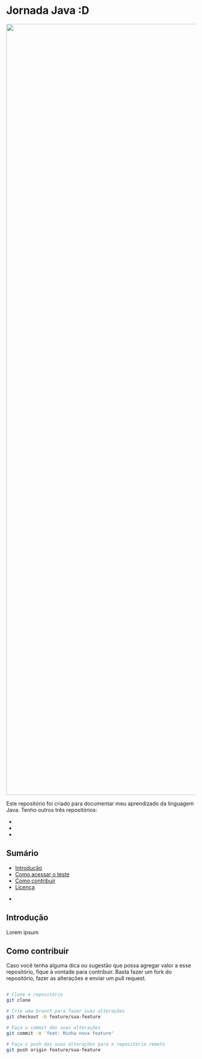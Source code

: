 # Jornada Java :D 

<p align="center">
  <img src="./downloads/1_KHoG7TZROBiJ_RQ8rGLWUQ.jpg" alt="JornadaJava" width="2048">

Este repositório foi criado para documentar meu aprendizado da linguagem Java. Tenho outros três repositórios:

-
-
-

## Sumário

- [Introdução](#Introdução)
- [Como acessar o teste](#como-acessar-o-teste)
- [Como contribuir](#como-contribuir)
- [Licença](#licença)

 *

## Introdução

Lorem ipsum 

## Como contribuir

Caso você tenha alguma dica ou sugestão que possa agregar valor a esse repositório, fique à vontade para contribuir. Basta fazer um fork do repositório, fazer as alterações e enviar um pull request.

``` bash

# Clone o repositório
git clone

# Crie uma branch para fazer suas alterações
git checkout -b feature/sua-feature

# Faça o commit das suas alterações
git commit -m 'feat: Minha nova feature'

# Faça o push das suas alterações para o repositório remoto
git push origin feature/sua-feature

```
